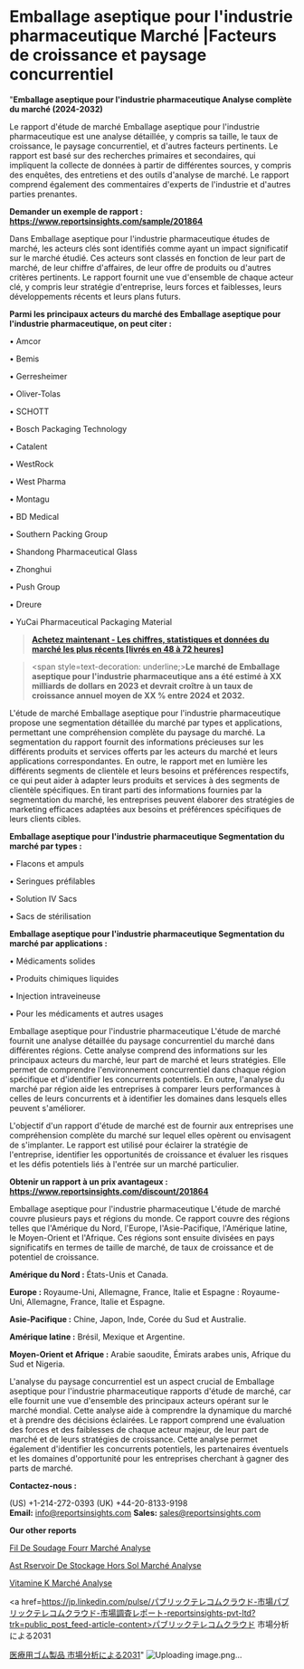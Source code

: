 # Emballage aseptique pour l'industrie pharmaceutique Marché |Facteurs de croissance et paysage concurrentiel

"<strong>Emballage aseptique pour l'industrie pharmaceutique Analyse complète du marché (2024-2032)</strong>

Le rapport d'étude de marché Emballage aseptique pour l'industrie pharmaceutique est une analyse détaillée, y compris sa taille, le taux de croissance, le paysage concurrentiel, et d'autres facteurs pertinents. Le rapport est basé sur des recherches primaires et secondaires, qui impliquent la collecte de données à partir de différentes sources, y compris des enquêtes, des entretiens et des outils d'analyse de marché. Le rapport comprend également des commentaires d'experts de l'industrie et d'autres parties prenantes.

<strong>Demander un exemple de rapport : </strong><strong><a href=https://www.reportsinsights.com/sample/201864>https://www.reportsinsights.com/sample/201864</a></strong>

Dans Emballage aseptique pour l'industrie pharmaceutique études de marché, les acteurs clés sont identifiés comme ayant un impact significatif sur le marché étudié. Ces acteurs sont classés en fonction de leur part de marché, de leur chiffre d'affaires, de leur offre de produits ou d'autres critères pertinents. Le rapport fournit une vue d'ensemble de chaque acteur clé, y compris leur stratégie d'entreprise, leurs forces et faiblesses, leurs développements récents et leurs plans futurs.

<strong>Parmi les principaux acteurs du marché des Emballage aseptique pour l'industrie pharmaceutique, on peut citer :</strong>

• Amcor 

• Bemis

• Gerresheimer

• Oliver-Tolas 

• SCHOTT

• Bosch Packaging Technology

• Catalent

• WestRock

• West Pharma

• Montagu

• BD Medical

• Southern Packing Group

• Shandong Pharmaceutical Glass

• Zhonghui

• Push Group

• Dreure

• YuCai Pharmaceutical Packaging Material

<blockquote><a href=https://reportsinsights.com/buynow/201864><span style=text-decoration: underline;><strong>Achetez maintenant - Les chiffres, statistiques et données du marché les plus récents [livrés en 48 à 72 heures]</strong></span></a></blockquote>
<blockquote>
<div class=group w-full text-gray-800 dark:text-gray-100 border-b border-black/10 dark:border-gray-900/50 bg-gray-50 dark:bg-[#444654]>
<div class=flex p-4 gap-4 text-base md:gap-6 md:max-w-2xl lg:max-w-xl xl:max-w-3xl md:py-6 lg:px-0 m-auto>
<div class=relative flex flex-col w-[calc(100%-50px)] gap-1 md:gap-3 lg:w-[calc(100%-115px)]>
<div class=flex flex-grow flex-col gap-3>
<div class=min-h-[20px] flex flex-col items-start gap-4 whitespace-pre-wrap break-words>
<div class=result-streaming markdown prose w-full break-words dark:prose-invert light>

<span style=text-decoration: underline;><strong>Le marché de Emballage aseptique pour l'industrie pharmaceutique ans a été estimé à XX milliards de dollars en 2023 et devrait croître à un taux de croissance annuel moyen de XX % entre 2024 et 2032.</strong></span>

</div>
</div>
</div>
</div>
</div>
</div></blockquote>
L'étude de marché Emballage aseptique pour l'industrie pharmaceutique propose une segmentation détaillée du marché par types et applications, permettant une compréhension complète du paysage du marché. La segmentation du rapport fournit des informations précieuses sur les différents produits et services offerts par les acteurs du marché et leurs applications correspondantes. En outre, le rapport met en lumière les différents segments de clientèle et leurs besoins et préférences respectifs, ce qui peut aider à adapter leurs produits et services à des segments de clientèle spécifiques. En tirant parti des informations fournies par la segmentation du marché, les entreprises peuvent élaborer des stratégies de marketing efficaces adaptées aux besoins et préférences spécifiques de leurs clients cibles.

<strong>Emballage aseptique pour l'industrie pharmaceutique Segmentation du marché par types :</strong>

• Flacons et ampuls

• Seringues préfilables

• Solution IV Sacs

• Sacs de stérilisation

<strong>Emballage aseptique pour l'industrie pharmaceutique Segmentation du marché par applications :</strong>

• Médicaments solides

• Produits chimiques liquides

• Injection intraveineuse

• Pour les médicaments et autres usages

Emballage aseptique pour l'industrie pharmaceutique L'étude de marché fournit une analyse détaillée du paysage concurrentiel du marché dans différentes régions. Cette analyse comprend des informations sur les principaux acteurs du marché, leur part de marché et leurs stratégies. Elle permet de comprendre l'environnement concurrentiel dans chaque région spécifique et d'identifier les concurrents potentiels. En outre, l'analyse du marché par région aide les entreprises à comparer leurs performances à celles de leurs concurrents et à identifier les domaines dans lesquels elles peuvent s'améliorer.

L'objectif d'un rapport d'étude de marché est de fournir aux entreprises une compréhension complète du marché sur lequel elles opèrent ou envisagent de s'implanter. Le rapport est utilisé pour éclairer la stratégie de l'entreprise, identifier les opportunités de croissance et évaluer les risques et les défis potentiels liés à l'entrée sur un marché particulier.

<strong>Obtenir un rapport à un prix avantageux : <a href=https://www.reportsinsights.com/discount/201864>https://www.reportsinsights.com/discount/201864</a></strong>

Emballage aseptique pour l'industrie pharmaceutique L'étude de marché couvre plusieurs pays et régions du monde. Ce rapport couvre des régions telles que l'Amérique du Nord, l'Europe, l'Asie-Pacifique, l'Amérique latine, le Moyen-Orient et l'Afrique. Ces régions sont ensuite divisées en pays significatifs en termes de taille de marché, de taux de croissance et de potentiel de croissance.

<strong>Amérique du Nord :</strong> États-Unis et Canada.

<strong>Europe :</strong> Royaume-Uni, Allemagne, France, Italie et Espagne : Royaume-Uni, Allemagne, France, Italie et Espagne.

<strong>Asie-Pacifique :</strong> Chine, Japon, Inde, Corée du Sud et Australie.

<strong>Amérique latine :</strong> Brésil, Mexique et Argentine.

<strong>Moyen-Orient et Afrique :</strong> Arabie saoudite, Émirats arabes unis, Afrique du Sud et Nigeria.

L'analyse du paysage concurrentiel est un aspect crucial de Emballage aseptique pour l'industrie pharmaceutique rapports d'étude de marché, car elle fournit une vue d'ensemble des principaux acteurs opérant sur le marché mondial. Cette analyse aide à comprendre la dynamique du marché et à prendre des décisions éclairées. Le rapport comprend une évaluation des forces et des faiblesses de chaque acteur majeur, de leur part de marché et de leurs stratégies de croissance. Cette analyse permet également d'identifier les concurrents potentiels, les partenaires éventuels et les domaines d'opportunité pour les entreprises cherchant à gagner des parts de marché.

<strong>Contactez-nous :</strong>

(US) +1-214-272-0393
(UK) +44-20-8133-9198
<strong>Email:</strong> <a>info@reportsinsights.com</a>
<strong>Sales:</strong> <a>sales@reportsinsights.com</a>

<strong>Our other reports</strong>

<a href=https://www.linkedin.com/pulse/fil-de-soudage-fourr%C3%A9-march%C3%A9informations-9gk8c/>Fil De Soudage Fourr Marché Analyse</a>

<a href=https://www.linkedin.com/pulse/ast-r%C3%A9servoir-de-stockage-hors-sol-march%C3%A9-tendance-6iz7f/>Ast Rservoir De Stockage Hors Sol Marché Analyse</a>

<a href=https://www.linkedin.com/pulse/vitamine-k-march%C3%A9-2024-2030-technologies-q6wgf/>Vitamine K Marché Analyse</a>

<a href=https://jp.linkedin.com/pulse/パブリックテレコムクラウド-市場パブリックテレコムクラウド-市場調査レポート-reportsinsights-pvt-ltd?trk=public_post_feed-article-content>パブリックテレコムクラウド 市場分析による2031</a>

<a href=https://www.linkedin.com/pulse/医療用ゴム製品-市場地域別の規模とトレンド-community-market-research/>医療用ゴム製品 市場分析による2031</a>"
![Uploading image.png…]()
